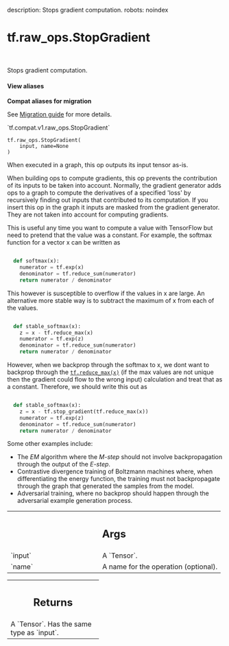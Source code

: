 description: Stops gradient computation.
robots: noindex

# tf.raw_ops.StopGradient

<!-- Insert buttons and diff -->

<table class="tfo-notebook-buttons tfo-api nocontent" align="left">

</table>



Stops gradient computation.

<section class="expandable">
  <h4 class="showalways">View aliases</h4>
  <p>
<b>Compat aliases for migration</b>
<p>See
<a href="https://www.tensorflow.org/guide/migrate">Migration guide</a> for
more details.</p>
<p>`tf.compat.v1.raw_ops.StopGradient`</p>
</p>
</section>

<pre class="devsite-click-to-copy prettyprint lang-py tfo-signature-link">
<code>tf.raw_ops.StopGradient(
    input, name=None
)
</code></pre>



<!-- Placeholder for "Used in" -->

When executed in a graph, this op outputs its input tensor as-is.

When building ops to compute gradients, this op prevents the contribution of
its inputs to be taken into account.  Normally, the gradient generator adds ops
to a graph to compute the derivatives of a specified 'loss' by recursively
finding out inputs that contributed to its computation.  If you insert this op
in the graph it inputs are masked from the gradient generator.  They are not
taken into account for computing gradients.

This is useful any time you want to compute a value with TensorFlow but need
to pretend that the value was a constant. For example, the softmax function
for a vector x can be written as

```python

  def softmax(x):
    numerator = tf.exp(x)
    denominator = tf.reduce_sum(numerator)
    return numerator / denominator
```

This however is susceptible to overflow if the values in x are large. An
alternative more stable way is to subtract the maximum of x from each of the
values.

```python

  def stable_softmax(x):
    z = x - tf.reduce_max(x)
    numerator = tf.exp(z)
    denominator = tf.reduce_sum(numerator)
    return numerator / denominator
```

However, when we backprop through the softmax to x, we dont want to backprop
through the <a href="../../tf/math/reduce_max.md"><code>tf.reduce_max(x)</code></a> (if the max values are not unique then the
gradient could flow to the wrong input) calculation and treat that as a
constant. Therefore, we should write this out as

```python

  def stable_softmax(x):
    z = x - tf.stop_gradient(tf.reduce_max(x))
    numerator = tf.exp(z)
    denominator = tf.reduce_sum(numerator)
    return numerator / denominator
```

Some other examples include:

*  The *EM* algorithm where the *M-step* should not involve backpropagation
   through the output of the *E-step*.
*  Contrastive divergence training of Boltzmann machines where, when
   differentiating the energy function, the training must not backpropagate
   through the graph that generated the samples from the model.
*  Adversarial training, where no backprop should happen through the adversarial
   example generation process.

<!-- Tabular view -->
 <table class="responsive fixed orange">
<colgroup><col width="214px"><col></colgroup>
<tr><th colspan="2"><h2 class="add-link">Args</h2></th></tr>

<tr>
<td>
`input`
</td>
<td>
A `Tensor`.
</td>
</tr><tr>
<td>
`name`
</td>
<td>
A name for the operation (optional).
</td>
</tr>
</table>



<!-- Tabular view -->
 <table class="responsive fixed orange">
<colgroup><col width="214px"><col></colgroup>
<tr><th colspan="2"><h2 class="add-link">Returns</h2></th></tr>
<tr class="alt">
<td colspan="2">
A `Tensor`. Has the same type as `input`.
</td>
</tr>

</table>

